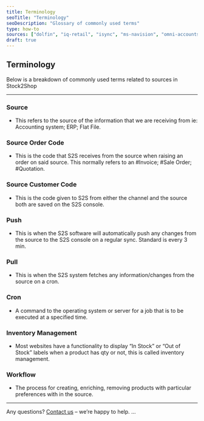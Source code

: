 ```yaml
---
title: Terminology
seoTitle: "Terminology"
seoDescription: "Glossary of commonly used terms"
type: how-to
sources: ["dolfin", "iq-retail", "isync", "ms-navision", "omni-accounts", "pastel-partner", "sage-50cloud-pastel-xpress", "sage-200-evolution", "sage-300cloud", "sage-business-cloud-financials", "sage-evolution", "sage-one", "sage-pastel-evolution", "sap", "syspro", "parcel-ninja", "on-the-dot" ]
draft: true
---
```


## Terminology
Below is a breakdown of commonly used terms related to sources in Stock2Shop

---
### Source
- This refers to the source of the information that we are receiving from ie: Accounting system; ERP; Flat File.

### Source Order Code
- This is the code that S2S receives from the source when raising an order on said source. This normally refers to an #Invoice; #Sale Order; #Quotation.

### Source Customer Code
- This is the code given to S2S from either the channel and the source both are saved on the S2S console.

### Push
- This is when the S2S software will automatically push any changes from the source to the S2S console on a regular sync. Standard is every 3 min.

### Pull
- This is when the S2S system fetches any information/changes from the source on a cron.

### Cron
- A command to the operating system or server for a job that is to be executed at a specified time.

### Inventory Management
- Most websites have a functionality to display “In Stock” or “Out of Stock” labels when a product has qty or not, this is called inventory management.

### Workflow
- The process for creating, enriching, removing products with particular preferences with in the source.

---
Any questions? [Contact us](/contact-us/) – we’re happy to help.
...
